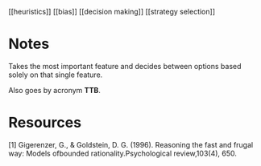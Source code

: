 [[heuristics]]
[[bias]]
[[decision making]]
[[strategy selection]]

# Notes
Takes the most important feature and decides between options based solely on that single feature.

Also goes by acronym **TTB**.


# Resources
[1] Gigerenzer, G., & Goldstein, D. G. (1996). Reasoning the fast and frugal way: Models ofbounded rationality.Psychological review,103(4), 650.